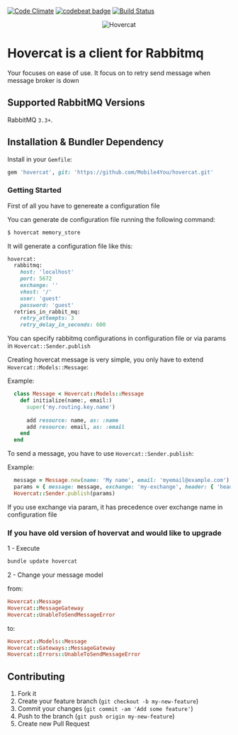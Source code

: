 [![Code Climate](https://codeclimate.com/github/Mobile4You/hovercat/badges/gpa.svg)](https://codeclimate.com/github/Mobile4You/hovercat)
[![codebeat badge](https://codebeat.co/badges/fc8d0613-78eb-45a4-83d8-197a167115cd)](https://codebeat.co/projects/github-com-mobile4you-hovercat)
[![Build Status](https://travis-ci.org/Mobile4You/hovercat.svg?branch=master)](https://travis-ci.org/Mobile4You/hovercat)

<p align="center">
  <img src="https://vignette.wikia.nocookie.net/thundercats/images/f/f2/Vlcsnap-2014-03-22-17h39m23s39.jpg/revision/latest?cb=20140322214308" alt="Hovercat"/>
</p>

# Hovercat is a client for Rabbitmq 
Your focuses on ease of use. It focus on 
to retry send message when message broker is down

## Supported RabbitMQ Versions

RabbitMQ `3.3+`.

## Installation & Bundler Dependency

Install in your `Gemfile`:

```rb
gem 'hovercat', git: 'https://github.com/Mobile4You/hovercat.git'
```

### Getting Started

First of all you have to genereate a configuration file

You can generate de configuration file running the following command:

```sh
$ hovercat memory_store
```

It will generate a configuration file like this:

```rb
hovercat:
  rabbitmq:
    host: 'localhost'
    port: 5672
    exchange: ''
    vhost: '/'
    user: 'guest'
    password: 'guest'
  retries_in_rabbit_mq:
    retry_attempts: 3
    retry_delay_in_seconds: 600
```
You can specify rabbitmq configurations in configuration file or via params in `Hovercat::Sender.publish`

Creating hovercat message is very simple, you only have to extend `Hovercat::Models::Message`:

Example:
```rb
  class Message < Hovercat::Models::Message
    def initialize(name:, email:)
      super('my.routing.key.name')
    
      add resource: name, as: :name
      add resource: email, as: :email
    end
  end
```

To send a message, you have to use `Hovercat::Sender.publish`:

Example:
```rb
  message = Message.new(name: 'My name', email: 'myemail@example.com')
  params = { message: message, exchange: 'my-exchange', header: { 'header-example': 'my-header'} }
  Hovercat::Sender.publish(params)
```
If you use exchange via param, it has precedence over exchange name in configuration file
### If you have old version of hovervat and would like to upgrade

1 - Execute
```sh
bundle update hovercat
```
2 - Change your message model

from:
```ruby
Hovercat::Message
Hovercat::MessageGateway
Hovercat::UnableToSendMessageError
```
to:
```ruby
Hovercat::Models::Message
Hovercat::Gateways::MessageGateway
Hovercat::Errors::UnableToSendMessageError
```

## Contributing

1. Fork it
2. Create your feature branch (`git checkout -b my-new-feature`)
3. Commit your changes (`git commit -am 'Add some feature'`)
4. Push to the branch (`git push origin my-new-feature`)
5. Create new Pull Request